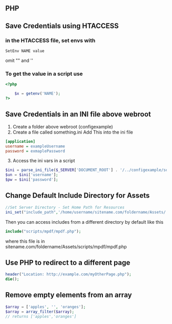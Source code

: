 ## PHP 

## Save Credentials using HTACCESS
### in the HTACCESS file, set envs with
```
SetEnv NAME value
```
omit "" and ''

### To get the value in a script use 
```php
<?php

    $x = getenv('NAME');
?>
```

## Save Credentials in an INI file above webroot
1. Create a folder above webroot (configexample)
2. Create a file called something.ini
Add This into the ini file
```ini
[application]
username = exampleUsername
password = exmaplePassword
```

3. Access the ini vars in a script
```php
$ini = parse_ini_file($_SERVER['DOCUMENT_ROOT'] . '/../configexample/something.ini');
$un = $ini['username'];  
$pw = $ini['password'];  
```

## Change Default Include Directory for Assets
```php
//Set Server Directory - Set Home Path for Resources
ini_set("include_path",'/home/username/sitename.com/foldername/Assets/');
```
Then you can access includes from a different directory by default like this
```php
include("scripts/mpdf/mpdf.php");
```
where this file is in sitename.com/foldername/Assets/scripts/mpdf/mpdf.php

## Use PHP to redirect to a different page
```php
header("Location: http://example.com/myOtherPage.php");
die();
```

## Remove empty elements from an array
```php
$array = ['apples', '', 'oranges'];
$array = array_filter($array);
// returns ['apples','oranges']
```